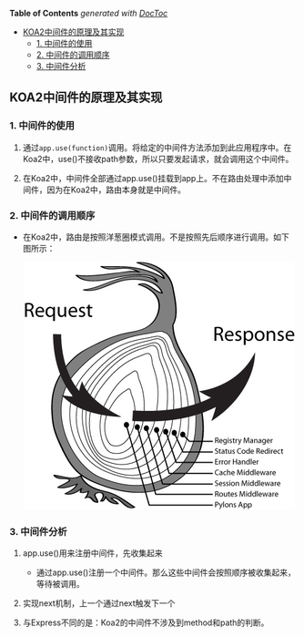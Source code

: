 <!-- START doctoc generated TOC please keep comment here to allow auto update -->
<!-- DON'T EDIT THIS SECTION, INSTEAD RE-RUN doctoc TO UPDATE -->
**Table of Contents**  *generated with [DocToc](https://github.com/thlorenz/doctoc)*

- [KOA2中间件的原理及其实现](#koa2%E4%B8%AD%E9%97%B4%E4%BB%B6%E7%9A%84%E5%8E%9F%E7%90%86%E5%8F%8A%E5%85%B6%E5%AE%9E%E7%8E%B0)
  - [1. 中间件的使用](#1-%E4%B8%AD%E9%97%B4%E4%BB%B6%E7%9A%84%E4%BD%BF%E7%94%A8)
  - [2. 中间件的调用顺序](#2-%E4%B8%AD%E9%97%B4%E4%BB%B6%E7%9A%84%E8%B0%83%E7%94%A8%E9%A1%BA%E5%BA%8F)
  - [3. 中间件分析](#3-%E4%B8%AD%E9%97%B4%E4%BB%B6%E5%88%86%E6%9E%90)

<!-- END doctoc generated TOC please keep comment here to allow auto update -->

## KOA2中间件的原理及其实现

### 1. 中间件的使用

1. 通过`app.use(function)`调用。将给定的中间件方法添加到此应用程序中。在Koa2中，use()不接收path参数，所以只要发起请求，就会调用这个中间件。

2. 在Koa2中，中间件全部通过app.use()挂载到app上。不在路由处理中添加中间件，因为在Koa2中，路由本身就是中间件。

### 2. 中间件的调用顺序

- 在Koa2中，路由是按照洋葱圈模式调用。不是按照先后顺序进行调用。如下图所示：  

   ![](./img/koa2-middleware.png)

### 3. 中间件分析

1. app.use()用来注册中间件，先收集起来
   - 通过app.use()注册一个中间件。那么这些中间件会按照顺序被收集起来，等待被调用。

2. 实现next机制，上一个通过next触发下一个

3. 与Express不同的是：Koa2的中间件不涉及到method和path的判断。